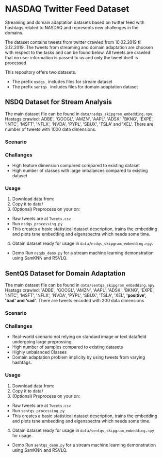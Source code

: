 # NASDAQ Twitter Feed Dataset
Streaming and domain adaptation datasets based on twitter feed 
with hashtags related to NASDAQ and represents new challenges in the domains.

The dataset contains tweets from twitter crawled from 10.02.2019 til 3.12.2019.
The tweets from streaming and domain adaptation are choosen with respect to the tasks and can be found below.
All tweets are crawled that no user information is passed to us and only the tweet itself is processed. 

This repository offers two datasets.
* The prefix `nsdqs_` includes files for stream dataset
* The prefix `sentqs_` includes files for domain adaptation dataset

## NSDQ Dataset for Stream Analysis 
The main dataset file can be found in `data/nsdqs_skipgram_embedding.npy`. 
Hastags crawled: ADBE', 'GOOGL', 'AMZN', 'AAPL', 'ADSK', 'BKNG',
'EXPE', 'INTC', 'MSFT', 'NFLX', 'NVDA', 'PYPL', 'SBUX', 'TSLA' and 'XEL'.
There are number of tweets with 1000 data dimensions.

### Scenario

### Challanges
* High feature dimension compared compared to existing dataset
* High number of classes with large imbalances compared to existing dataset

### Usage
1. Download data from: 
2. Copy it to data/ 
3. (Optional) Preprocess on your on:
  - Raw tweets are at `Tweets.csv`
  - Run `nsdqs_processing.py`
  - This creates a basic statistical dataset description, trains the embedding and plots tsne embedding and eigenspectra which needs some time. 
4. Obtain dataset ready for usage in `data/nsdqs_skipgram_embedding.npy`.
  
* Demo 
Run `nsqds_demo.py` for a stream machine learning demonstration using SamKNN and RSVLQ. 
  
## SentQS Dataset for Domain Adaptation 
The main dataset file can be found in `data/sentqs_skipgram_embedding.npy`. 
Hastags crawled: 'ADBE', 'GOOGL', 'AMZN', 'AAPL', 'ADSK', 'BKNG',
'EXPE', 'INTC', 'MSFT', 'NFLX', 'NVDA', 'PYPL', 'SBUX', 'TSLA', 'XEL', __'positive', 'bad' and 'sad'__.
There are tweets encoded with 200 data dimensions 

### Scenario

### Challanges
* Real-world scenario not relying on standard image or text datafield undergoing large preprossing. 
* High number of samples compared to existing datasets
* Highly unbalanced Classes
* Domain adaptation problem implicity by using tweets from varying hashtags.

### Usage
1. Download data from: 
2. Copy it to data/ 
3. (Optional) Preprocess on your on:
  - Raw tweets are at `Tweets.csv`
  - Run `sentqs_processing.py`
  - This creates a basic statistical dataset description, trains the embedding and plots tsne embedding and eigenspectra which needs some time. 
4. Obtain dataset ready for usage in `data/sentqs_skipgram_embedding.npy` for usage.
  
* Demo 
Run `sentqs_demo.py` for a stream machine learning demonstration using SamKNN and RSVLQ. 
